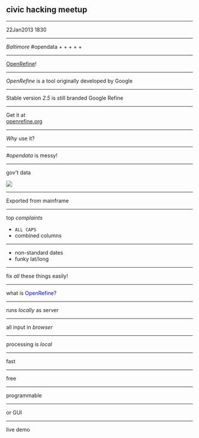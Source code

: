 ## civic hacking meetup

---

22Jan2013 1830

---

<em>Baltimore</em> #opendata + + + + + 

---

[OpenRefine](http://openrefine.org/index.html)!

---

<em>OpenRefine</em> is a tool originally developed by Google

---

Stable version *2.5* is still branded Google Refine

---

Get it at  
[openrefine.org](http://openrefine.org/index.html)

---

<em>Why</em> use it?

---

<em>#opendata</em> is messy!

---

gov't data

![](http://upload.wikimedia.org/wikipedia/commons/1/19/Zenith_Z-19_Terminal.jpg)

---

Exported from mainframe

---

top <em>complaints</em>

* <code>ALL CAPS</code>
* combined columns

---

* non-standard dates
* funky lat/long

---

fix *all* these things easily!

---

what is <font color = "blue">OpenRefine</font>?

---

runs <em>locally</em> as server

---

all input in <em>browser</em>

---

processing is <em>local</em>

---

fast

---

free

---

programmable

---

or GUI

---

live demo